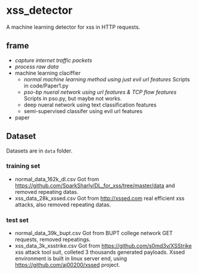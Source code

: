 # xss_detector
A machine learning detector for xss in HTTP requests. 

## frame
- *capture internet traffic packets*
- *process raw data*
- machine learning claciffier
  - *normal machine learning method using just evil url features*
    Scripts in code/Paper1.py
  - *pso-bp nueral network using url features & TCP flow features*
    Scripts in pso.py, but maybe not works.
  - deep nueral network using text classification features
  - semi-supervised classifer using evil url features
- paper

## Dataset
Datasets are in `data` folder.
### training set
- normal_data_162k_dl.csv
  Got from https://github.com/SparkSharly/DL_for_xss/tree/master/data and removed repeating datas.
- xss_data_28k_xssed.csv
  Got from http://xssed.com real efficient xss attacks, also removed repeating datas.
### test set
- normal_data_39k_bupt.csv
  Got from BUPT college network GET requests, removed repeatings.
- xss_data_3k_xsstrike.csv
  Got from https://github.com/s0md3v/XSStrike xss attack tool suit, colleted 3 thousands generated payloads.
  Xssed environment is built in linux server end, using https://github.com/aj00200/xssed project.

